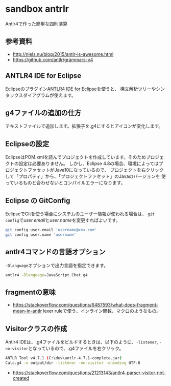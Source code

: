 # sandbox antrlr



Antlr4で作った簡単な四則演算

## 参考資料

 * http://niels.nu/blog/2015/antlr-is-awesome.html
 * https://github.com/antlr/grammars-v4
 
## ANTLR4 IDE for Eclipse

Eclipseのプラグイン[ANTLR4 IDE for Eclipse](https://github.com/antlr4ide/antlr4ide)を使うと、
構文解析ツリーやシンタックスダイアグラムが使えます。


## g4ファイルの追加の仕方
テキストファイルで追加します。拡張子を.g4にするとアイコンが変化します。

## Eclipseの設定

EclipseはPOM.xmlを読んでプロジェクトを作成しています。そのためプロジェクトの設定は必要ありません。
しかし、Eclipse 4.8の場合、環境によってはプロジェクトファセットがJava10になっているので、
プロジェクトを右クリックして「プロパティ」から、「プロジェクトファセット」のJavaのバージョンを
使っているものと合わせないとコンパイルエラーになります。

## Eclipse の GitConfig

EclipseでGitを使う場合にシステムのユーザー情報が使われる場合は、
`git config`で*user.email*と*user.name*を変更すればよいです。

```bash
git config user.email 'username@xxx.com'
git config user.name 'username'
```

## antlr4コマンドの言語オプション

`-Dlanguage`オプションで出力言語を指定できます。

```bash
antlr4 -Dlanguage=JavaScript Chat.g4
```

## fragmentの意味

- https://stackoverflow.com/questions/6487593/what-does-fragment-mean-in-antlr
lexer ruleで使う、インライン関数、マクロのようなもの。

## Visitorクラスの作成
Antlr4 IDEは、.g4ファイルをビルドするときは、以下のように、`-listener`,
`-no-visitor`となっているので、.g4ファイルを右クリック。

```bash
ANTLR Tool v4.7.1 (C:\dev\antlr-4.7.1-complete.jar)
Calc.g4 -o output/dir -listener -no-visitor -encoding UTF-8
```
- https://stackoverflow.com/questions/21213143/antlr4-parser-visitor-not-created
